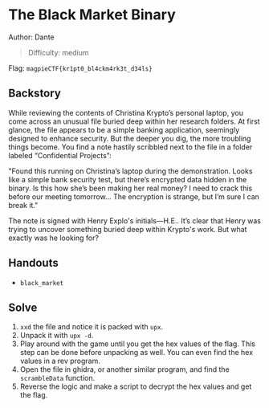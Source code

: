 # The Black Market Binary

Author: Dante 

>Difficulty: medium

Flag: `magpieCTF{kr1pt0_bl4ckm4rk3t_d34ls}`

## Backstory

While reviewing the contents of Christina Krypto’s personal laptop, you come across an unusual file buried deep within her research folders.
At first glance, the file appears to be a simple banking application, seemingly designed to enhance security. But the deeper
you dig, the more troubling things become. You find a note hastily scribbled next to the file in a folder labeled “Confidential Projects”:

"Found this running on Christina’s laptop during the demonstration. Looks like a simple bank security test, but there’s encrypted data hidden in the binary.
Is this how she’s been making her real money? I need to crack this before our meeting tomorrow... The encryption is strange, but I’m sure I can break it."

The note is signed with Henry Explo's initials—H.E.. It’s clear that Henry was trying to uncover something buried deep within Krypto's work. But what exactly was he looking for?

## Handouts

- `black_market`

## Solve

1. `xxd` the file and notice it is packed with `upx`.
2. Unpack it with `upx -d`.
3. Play around with the game until you get the hex values of the flag. This step can be done before unpacking as well. You can even find the 
hex values in a rev program.
4. Open the file in ghidra, or another similar program, and find the `scrambleData` function.
5. Reverse the logic and make a script to decrypt the hex values and get the flag. 
